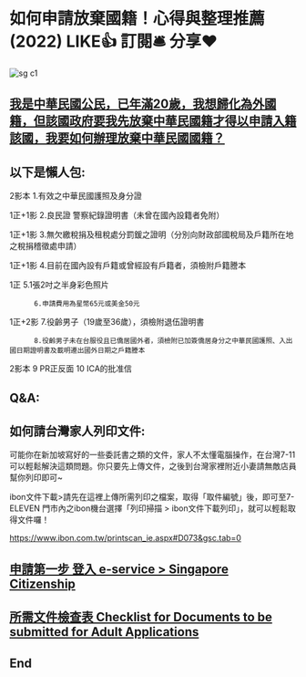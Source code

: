 # 如何申請放棄國籍！心得與整理推薦 (2022) LIKE👍 訂閱🛎 分享❤️

![sg c1](https://github.com/HCH1/blog/blob/master/fig/.JPG)

## [我是中華民國公民，已年滿20歲，我想歸化為外國籍，但該國政府要我先放棄中華民國籍才得以申請入籍該國，我要如何辦理放棄中華民國國籍？](https://www.roc-taiwan.org/sg/post/11460.html)

## 以下是懶人包:

2影本	1.有效之中華民國護照及身分證

1正+1影	2.良民證 警察紀錄證明書（未曾在國內設籍者免附）

1正+1影	3.無欠繳稅捐及租稅處分罰鍰之證明（分別向財政部國稅局及戶籍所在地之稅捐稽徵處申請）

1正+1影	4.目前在國內設有戶籍或曾經設有戶籍者，須檢附戶籍謄本

1正	 5.1張2吋之半身彩色照片

          6.申請費用為星幣65元或美金50元

1正+2影	7.役齡男子（19歲至36歲），須檢附退伍證明書

          8.役齡男子未在台服役且已僑居國外者，須檢附已加簽僑居身分之中華民國護照、入出國日期證明書及載明遷出國外日期之戶籍謄本

2影本	9 PR正反面
	 10 ICA的批准信


## Q&A:
## 如何請台灣家人列印文件:
可能你在新加坡寫好的一些委託書之類的文件，家人不太懂電腦操作，在台灣7-11可以輕鬆解決這類問題。你只要先上傳文件，之後到台灣家裡附近小妻請無敵店員幫你列印即可~

ibon文件下載>請先在這裡上傳所需列印之檔案，取得「取件編號」後，即可至7-ELEVEN 門市內之ibon機台選擇「列印掃描 > ibon文件下載列印」，就可以輕鬆取得文件囉！

https://www.ibon.com.tw/printscan_ie.aspx#D073&gsc.tab=0






## [申請第一步 登入 e-service > Singapore Citizenship](https://www.ica.gov.sg/eservicesandforms)

## [所需文件檢查表 Checklist for Documents to be submitted for Adult Applications](https://www.ica.gov.sg/docs/default-source/ica/forms/forms_new_explanatory_notes_(adult).pdf)


## End
